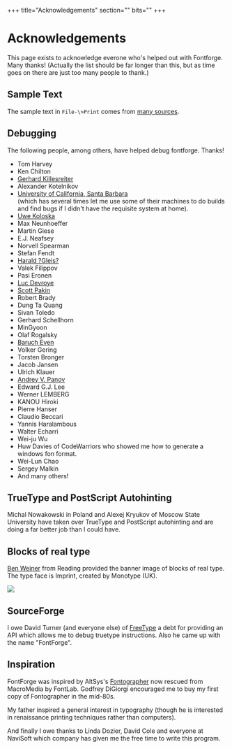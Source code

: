 +++
title="Acknowledgements"
section=""
bits=""
+++

Acknowledgements
================

This page exists to acknowledge everone who's helped out with Fontforge. Many thanks! 
(Actually the list should be far longer than this,
but as time goes on there are just too many people to thank.)


Sample Text
-----------

The sample text in `File-\>Print` comes from [many sources](quotations.html).

Debugging
---------

The following people, among others, have helped debug fontforge. Thanks!

-   Tom Harvey
-   Ken Chilton
-   [Gerhard Killesreiter]()
-   Alexander Kotelnikov
-   [University of California, Santa Barbara](http://ucsb.edu/)  
    (which has several times let me use some of their machines to do
    builds and find bugs if I didn't have the requisite system at home).
-   [Uwe Koloska](http://rcswww.urz.tu-dresden.de/~koloska/)
-   Max Neunhoeffer
-   Martin Giese
-   E.J. Neafsey
-   Norvell Spearman
-   Stefan Fendt
-   [Harald ?Gleis?](http://www.mp3.com/aurora-australis/)
-   Valek Filippov
-   Pasi Eronen
-   [Luc Devroye](http://jeff.cs.mcgill.ca/~luc/)
-   [Scott Pakin]()
-   Robert Brady
-   Dung Ta Quang
-   Sivan Toledo
-   Gerhard Schellhorn
-   MinGyoon
-   Olaf Rogalsky
-   [Baruch Even](http://baruch.ev-en.org/)
-   Volker Gering
-   Torsten Bronger
-   Jacob Jansen
-   Ulrich Klauer
-   [Andrey V. Panov](http://canopus.iacp.dvo.ru/~panov/)
-   Edward G.J. Lee
-   Werner LEMBERG
-   KANOU Hiroki
-   Pierre Hanser
-   Claudio Beccari
-   Yannis Haralambous
-   Walter Echarri
-   Wei-ju Wu
-   Huw Davies of CodeWarriors who showed me how to generate a windows
    fon format.
-   Wei-Lun Chao
-   Sergey Malkin
-   And many others!

TrueType and PostScript Autohinting
-----------------------------------

Michal Nowakowski in Poland and Alexej Kryukov of Moscow State
University have taken over TrueType and PostScript autohinting and are
doing a far better job than I could have.

Blocks of real type
-------------------

[Ben Weiner](http://readingtype.org.uk/) from Reading provided the
banner image of blocks of real type. The type face is Imprint, created
by Monotype (UK).

![](img/fontforge-banner-420.jpeg)

SourceForge
-----------

I owe David Turner (and everyone else) of
[FreeType](http://freetype.sf.net/) a debt for providing an API which
allows me to debug truetype instructions. Also he came up with the name
"FontForge".

Inspiration
-----------

FontForge was inspired by AltSys's
[Fontographer](http://www.macromedia.com/software/fontographer/) now
rescued from MacroMedia by FontLab. Godfrey DiGiorgi encouraged me to
buy my first copy of Fontographer in the mid-80s.

My father inspired a general interest in typography (though he is
interested in renaissance printing techniques rather than computers).

And finally I owe thanks to Linda Dozier, David Cole and everyone at
NaviSoft which company has given me the free time to write this program.
